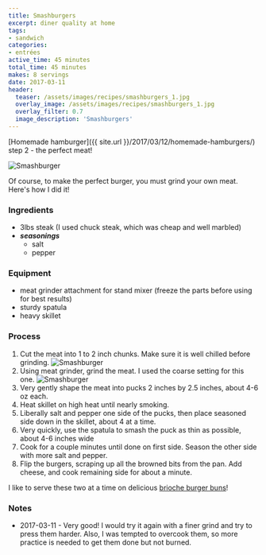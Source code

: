 ```yaml
---
title: Smashburgers
excerpt: diner quality at home
tags:
- sandwich
categories:
- entrées
active_time: 45 minutes
total_time: 45 minutes
makes: 8 servings
date: 2017-03-11
header:
  teaser: /assets/images/recipes/smashburgers_1.jpg
  overlay_image: /assets/images/recipes/smashburgers_1.jpg
  overlay_filter: 0.7
  image_description: 'Smashburgers'
---
```

[Homemade hamburger]({{ site.url }}/2017/03/12/homemade-hamburgers/) step 2 - the perfect meat!

<!--more-->

![Smashburger](/assets/images/recipes/smashburgers_1.jpg)

Of course, to make the perfect burger, you must grind your own meat. Here's how I did it!

### Ingredients
+ 3lbs steak (I used chuck steak, which was cheap and well marbled)
+ ***seasonings***
  + salt
  + pepper

### Equipment
+ meat grinder attachment for stand mixer (freeze the parts before using for best results)
+ sturdy spatula
+ heavy skillet

### Process
1. Cut the meat into 1 to 2 inch chunks. Make sure it is well chilled before grinding.
![Smashburger](/assets/images/recipes/smashburgers_2.jpg)
2. Using meat grinder, grind the meat. I used the coarse setting for this one.
![Smashburger](/assets/images/recipes/smashburgers_3.jpg)
3. Very gently shape the meat into pucks 2 inches by 2.5 inches, about 4-6 oz each.
4. Heat skillet on high heat until nearly smoking.
5. Liberally salt and pepper one side of the pucks, then place seasoned side down in the skillet, about 4 at a time.
6. Very quickly, use the spatula to smash the puck as thin as possible, about 4-6 inches wide
7. Cook for a couple minutes until done on first side. Season the other side with more salt and pepper.
8. Flip the burgers, scraping up all the browned bits from the pan. Add cheese, and cook remaining side for about a minute.

I like to serve these two at a time on delicious [brioche burger buns](/recipes/brioche-burger-buns/)!

### Notes
* 2017-03-11 - Very good! I would try it again with a finer grind and try to press them harder. Also, I was tempted to overcook them, so more practice is needed to get them done but not burned.

